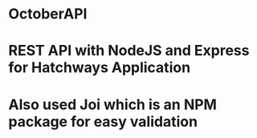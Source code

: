 # OctoberAPI
# REST API with NodeJS and Express for Hatchways Application
# Also used Joi which is an NPM package for easy validation